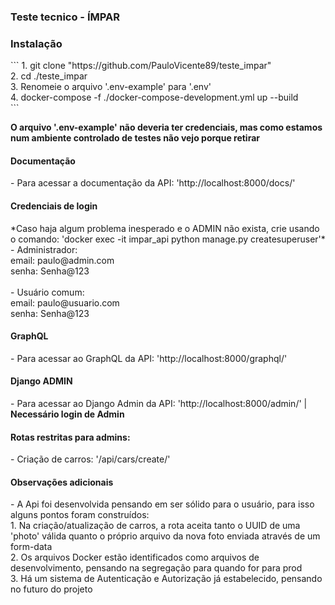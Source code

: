 ### Teste tecnico - ÍMPAR

<h3>Instalação</h3>
```
    1. git clone "https://github.com/PauloVicente89/teste_impar"<br/>
    2. cd ./teste_impar<br/>
    3. Renomeie o arquivo '.env-example' para '.env'<br/>
    4. docker-compose -f ./docker-compose-development.yml up --build<br/>
```

<b>O arquivo '.env-example' não deveria ter credenciais, mas como estamos num ambiente controlado de testes não vejo porque retirar</b>

<h4>Documentação</h4>
- Para acessar a documentação da API: 'http://localhost:8000/docs/'<br/>

<h4>Credenciais de login</h4>
*Caso haja algum problema inesperado e o ADMIN não exista, crie usando o comando: 'docker exec -it impar_api python manage.py createsuperuser'*<br/>
- Administrador:<br/>
email: paulo@admin.com<br/>
senha: Senha@123<br/>
<br/>
- Usuário comum:<br/>
email: paulo@usuario.com<br/>
senha: Senha@123<br/>


<h4>GraphQL</h4>
- Para acessar ao GraphQL da API: 'http://localhost:8000/graphql/'<br/>

<h4>Django ADMIN</h4>
- Para acessar ao Django Admin da API: 'http://localhost:8000/admin/' | <b>Necessário login de Admin</b><br/>

<h4>Rotas restritas para admins:</h4>
- Criação de carros:  '/api/cars/create/'<br/>

<h4>Observações adicionais</h4>
- A Api foi desenvolvida pensando em ser sólido para o usuário, para isso alguns pontos foram construídos:<br/>
1. Na criação/atualização de carros, a rota aceita tanto o UUID de uma 'photo' válida quanto o próprio arquivo da nova foto enviada através de um form-data <br/>
2. Os arquivos Docker estão identificados como arquivos de desenvolvimento, pensando na segregação para quando for para prod<br/>
3. Há um sistema de Autenticação e Autorização já estabelecido, pensando no futuro do projeto<br/>